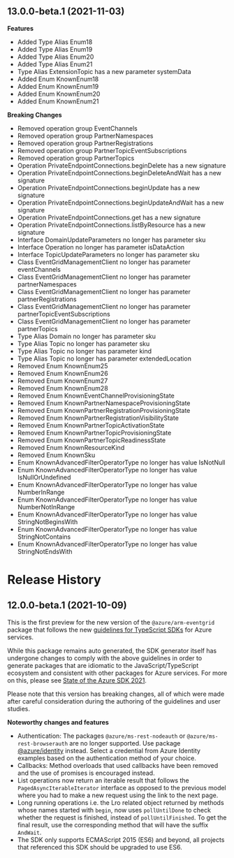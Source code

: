 ## 13.0.0-beta.1 (2021-11-03)
    
**Features**

  - Added Type Alias Enum18
  - Added Type Alias Enum19
  - Added Type Alias Enum20
  - Added Type Alias Enum21
  - Type Alias ExtensionTopic has a new parameter systemData
  - Added Enum KnownEnum18
  - Added Enum KnownEnum19
  - Added Enum KnownEnum20
  - Added Enum KnownEnum21

**Breaking Changes**

  - Removed operation group EventChannels
  - Removed operation group PartnerNamespaces
  - Removed operation group PartnerRegistrations
  - Removed operation group PartnerTopicEventSubscriptions
  - Removed operation group PartnerTopics
  - Operation PrivateEndpointConnections.beginDelete has a new signature
  - Operation PrivateEndpointConnections.beginDeleteAndWait has a new signature
  - Operation PrivateEndpointConnections.beginUpdate has a new signature
  - Operation PrivateEndpointConnections.beginUpdateAndWait has a new signature
  - Operation PrivateEndpointConnections.get has a new signature
  - Operation PrivateEndpointConnections.listByResource has a new signature
  - Interface DomainUpdateParameters no longer has parameter sku
  - Interface Operation no longer has parameter isDataAction
  - Interface TopicUpdateParameters no longer has parameter sku
  - Class EventGridManagementClient no longer has parameter eventChannels
  - Class EventGridManagementClient no longer has parameter partnerNamespaces
  - Class EventGridManagementClient no longer has parameter partnerRegistrations
  - Class EventGridManagementClient no longer has parameter partnerTopicEventSubscriptions
  - Class EventGridManagementClient no longer has parameter partnerTopics
  - Type Alias Domain no longer has parameter sku
  - Type Alias Topic no longer has parameter sku
  - Type Alias Topic no longer has parameter kind
  - Type Alias Topic no longer has parameter extendedLocation
  - Removed Enum KnownEnum25
  - Removed Enum KnownEnum26
  - Removed Enum KnownEnum27
  - Removed Enum KnownEnum28
  - Removed Enum KnownEventChannelProvisioningState
  - Removed Enum KnownPartnerNamespaceProvisioningState
  - Removed Enum KnownPartnerRegistrationProvisioningState
  - Removed Enum KnownPartnerRegistrationVisibilityState
  - Removed Enum KnownPartnerTopicActivationState
  - Removed Enum KnownPartnerTopicProvisioningState
  - Removed Enum KnownPartnerTopicReadinessState
  - Removed Enum KnownResourceKind
  - Removed Enum KnownSku
  - Enum KnownAdvancedFilterOperatorType no longer has value IsNotNull
  - Enum KnownAdvancedFilterOperatorType no longer has value IsNullOrUndefined
  - Enum KnownAdvancedFilterOperatorType no longer has value NumberInRange
  - Enum KnownAdvancedFilterOperatorType no longer has value NumberNotInRange
  - Enum KnownAdvancedFilterOperatorType no longer has value StringNotBeginsWith
  - Enum KnownAdvancedFilterOperatorType no longer has value StringNotContains
  - Enum KnownAdvancedFilterOperatorType no longer has value StringNotEndsWith
    
# Release History

## 12.0.0-beta.1 (2021-10-09)

This is the first preview for the new version of the `@azure/arm-eventgrid` package that follows the new [guidelines for TypeScript SDKs](https://azure.github.io/azure-sdk/typescript_introduction.html) for Azure services.

While this package remains auto generated, the SDK generator itself has undergone changes to comply with the above guidelines in order to generate packages that are idiomatic to the JavaScript/TypeScript ecosystem and consistent with other packages for Azure services. For more on this, please see [State of the Azure SDK 2021](https://devblogs.microsoft.com/azure-sdk/state-of-the-azure-sdk-2021/).

Please note that this version has breaking changes, all of which were made after careful consideration during the authoring of the guidelines and user studies.

**Noteworthy changes and features**
- Authentication: The packages `@azure/ms-rest-nodeauth` or `@azure/ms-rest-browserauth` are no longer supported. Use package [@azure/identity](https://www.npmjs.com/package/@azure/identity) instead. Select a credential from Azure Identity examples based on the authentication method of your choice.
- Callbacks: Method overloads that used callbacks have been removed and the use of promises is encouraged instead.
- List operations now return an iterable result that follows the `PagedAsyncIterableIterator` interface as opposed to the previous model where you had to make a new request using the link to the next page.
- Long running operations i.e. the Lro related object returned by methods whose names started with `begin`, now uses `pollUntilDone` to check whether the request is finished, instead of `pollUntilFinished`. To get the final result, use the corresponding method that will have the suffix `AndWait`.
- The SDK only supports ECMAScript 2015 (ES6) and beyond, all projects that referenced this SDK should be upgraded to use ES6.
